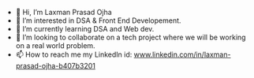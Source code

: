 - 👋 Hi, I’m Laxman Prasad Ojha
- 👀 I’m interested in DSA & Front End Developement.
- 🌱 I’m currently learning DSA and Web dev.
- 💞️ I’m looking to collaborate on a tech project where we will be working on a real world problem.
- 📫 How to reach me 
      my LinkedIn id: www.linkedin.com/in/laxman-prasad-ojha-b407b3201

<!---
laxmanojha/laxmanojha is a ✨ special ✨ repository because its `README.md` (this file) appears on your GitHub profile.
You can click the Preview link to take a look at your changes.
--->
